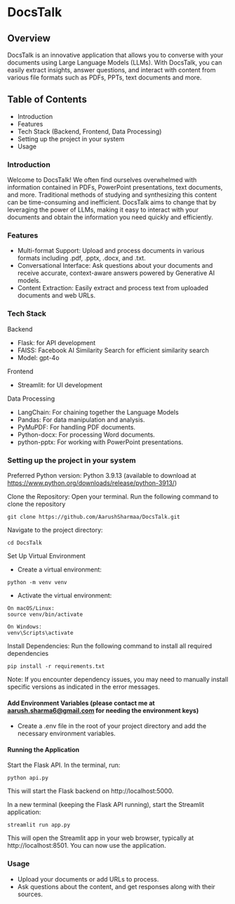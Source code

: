 # DocsTalk
## Overview
DocsTalk is an innovative application that allows you to converse with your documents using Large Language Models (LLMs). With DocsTalk, you can easily extract insights, answer questions, and interact with content from various file formats such as PDFs, PPTs, text documents and more.



## Table of Contents

- Introduction
- Features
- Tech Stack (Backend, Frontend, Data Processing)
- Setting up the project in your system
- Usage

### Introduction
Welcome to DocsTalk! We often find ourselves overwhelmed with information contained in PDFs, PowerPoint presentations, text documents, and more. Traditional methods of studying and synthesizing this content can be time-consuming and inefficient. DocsTalk aims to change that by leveraging the power of LLMs, making it easy to interact with your documents and obtain the information you need quickly and efficiently.

### Features
- Multi-format Support: Upload and process documents in various formats including .pdf, .pptx, .docx, and .txt.
- Conversational Interface: Ask questions about your documents and receive accurate, context-aware answers powered by Generative AI models.
- Content Extraction: Easily extract and process text from uploaded documents and web URLs.

### Tech Stack
Backend
- Flask: for API development
- FAISS: Facebook AI Similarity Search for efficient similarity search
- Model: gpt-4o

Frontend 
- Streamlit: for UI development
  
Data Processing
- LangChain: For chaining together the Language Models
- Pandas: For data manipulation and analysis.
- PyMuPDF: For handling PDF documents.
- Python-docx: For processing Word documents.
- python-pptx: For working with PowerPoint presentations.


### Setting up the project in your system

Preferred Python version: Python 3.9.13 (available to download at https://www.python.org/downloads/release/python-3913/)                                

Clone the Repository: Open your terminal. Run the following command to clone the repository 
```
git clone https://github.com/AarushSharmaa/DocsTalk.git
```

Navigate to the project directory:
```
cd DocsTalk
```

Set Up Virtual Environment
- Create a virtual environment:
```
python -m venv venv
```

- Activate the virtual environment:
```
On macOS/Linux:
source venv/bin/activate

On Windows:
venv\Scripts\activate
```


Install Dependencies: Run the following command to install all required dependencies
```
pip install -r requirements.txt
```

Note: If you encounter dependency issues, you may need to manually install specific versions as indicated in the error messages.

#### Add Environment Variables (please contact me at aarush.sharma6@gmail.com for needing the environment keys)
- Create a .env file in the root of your project directory and add the necessary environment variables.

#### Running the Application

Start the Flask API. In the terminal, run:
```
python api.py
```
This will start the Flask backend on http://localhost:5000.

In a new terminal (keeping the Flask API running), start the Streamlit application:
```
streamlit run app.py
```

This will open the Streamlit app in your web browser, typically at http://localhost:8501. You can now use the application.


### Usage
- Upload your documents or add URLs to process.
- Ask questions about the content, and get responses along with their sources.

